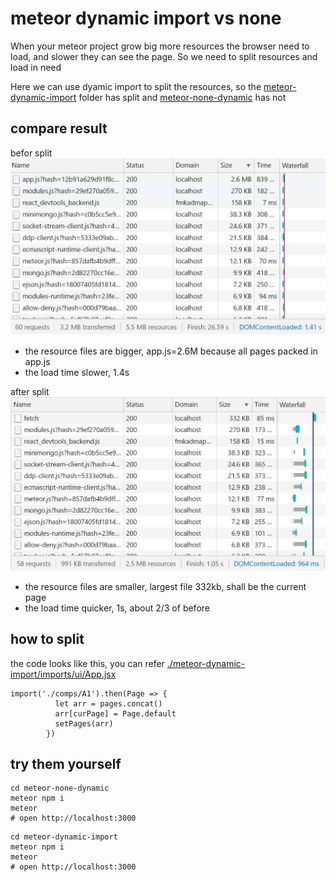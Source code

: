 # meteor dynamic import vs none

When your meteor project grow big more resources the browser need to load, and slower they can see the page. So we need to split resources and load in need

Here we can use dyamic import to split the resources, so the [meteor-dynamic-import](./meteor-dynamic-import) folder has split and [meteor-none-dynamic](./meteor-none-dynamic) has not

## compare result

befor split
![befor split](./images/none-dynamic.jpg)

- the resource files are bigger, app.js=2.6M because all pages packed in app.js
- the load time slower, 1.4s

after split
![after split](./images/dyamic.jpg)

- the resource files are smaller, largest file 332kb, shall be the current page
- the load time quicker, 1s, about 2/3 of before

## how to split

the code looks like this, you can refer [./meteor-dynamic-import/imports/ui/App.jsx](./meteor-dynamic-import/imports/ui/App.jsx)

```
import('./comps/A1').then(Page => {
          let arr = pages.concat()
          arr[curPage] = Page.default
          setPages(arr)
        })
```

## try them yourself

```
cd meteor-none-dynamic
meteor npm i
meteor
# open http://localhost:3000
```

```
cd meteor-dynamic-import
meteor npm i
meteor
# open http://localhost:3000
```